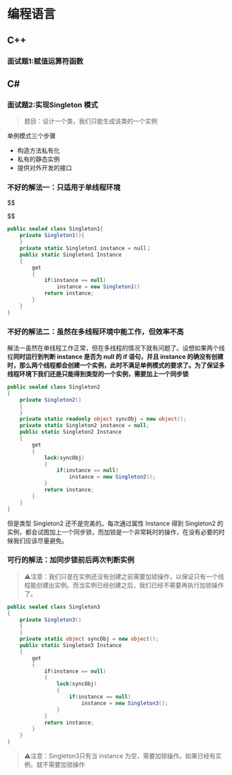 # 编程语言

## C++

### 面试题1:赋值运算符函数

## C#

### 面试题2:实现Singleton 模式

> 题目：设计一个类，我们只能生成该类的一个实例

单例模式三个步骤

- 构造方法私有化
- 私有的静态实例
- 提供对外开发的接口

### 不好的解法一：只适用于单线程环境

$$

$$

```c#
public sealed class Singleton1{
    private Singleton1(){
    }
    private static Singleton1 instance = null；
    public static Singleton1 Instance
    {
        get
        {
            if(instance == null)
                instance = new Singleton1()
            return instance;
        }
    }
}
```

### 不好的解法二：虽然在多线程环境中能工作，但效率不高

解法一虽然在单线程工作正常，但在多线程的情况下就有问题了。设想如果两个线程**同时运行到判断 instance 是否为 null **的 if 语句，并且 instance 的确没有创建时，那么两个线程都会创建一个实例，此时不满足单例模式的要求了。为了保证多线程环境下我们还是只能得到类型的一个实例，需要加上一个**同步锁**

```c#
public sealed class Singleton2
{
    private Singleton2()
    {
    }
    private static readonly object syncObj = new object();
    private static Singleton2 instance = null;
    public static Singleton2 Instance
    {
        get
        {
            lock(syncObj)
            {
                if(instance == null)
                    instance = new Singleton2();
            }
            return instance;
        }
    }
}
```

但是类型 Singleton2 还不是完美的。每次通过属性 Instance 得到 Singleton2 的实例，都会试图加上一个同步锁，而加锁是一个非常耗时的操作，在没有必要的时候我们应该尽量避免。

### 可行的解法：加同步锁前后两次判断实例

> ⚠️注意：我们只是在实例还没有创建之前需要加锁操作，以保证只有一个线程能创建出实例。而当实例已经创建之后，我们已经不需要再执行加锁操作了。

```c#
public sealed class Singleton3
{
    private Singleton3()
    {
    }
    private static object syncObj = new object();
    public static Singleton3 Instance
    {
        get
        {
            if(instance == null)
            {
                lock(syncObj)
                {
                    if(instance == null)
                        instance = new Singleton3();
                }
            }
            return instance;
        }
    }
}
```

> ⚠️注意：Singleton3只有当 instance 为空，需要加锁操作。如果已经有实例，就不需要加锁操作

## 
